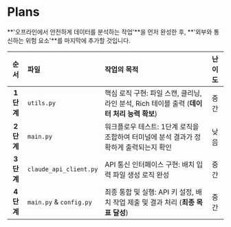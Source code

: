 # Plans

**'오프라인에서 안전하게 데이터를 분석하는 작업'**을 먼저 완성한 후, **'외부와 통신하는 위험 요소'**를 마지막에 추가할 것입니다.

|   순서    | 파일                    | 작업의 목적                                                                                | 난이도 |
| :-------: | :---------------------- | :----------------------------------------------------------------------------------------- | :----: |
| **1단계** | `utils.py`              | 핵심 로직 구현: 파일 스캔, 클리닝, 라인 분석, Rich 테이블 출력 (**데이터 처리 능력 확보**) |  중간  |
| **2단계** | `main.py`               | 워크플로우 테스트: 1단계 로직을 조합하여 터미널에 분석 결과가 정확하게 출력되는지 확인     |  낮음  |
| **3단계** | `claude_api_client.py`  | API 통신 인터페이스 구현: 배치 입력 파일 생성 로직 완성                                    |  중간  |
| **4단계** | `main.py` & `config.py` | 최종 통합 및 실행: API 키 설정, 배치 작업 제출 및 결과 처리 (**최종 목표 달성**)           |  중간  |

